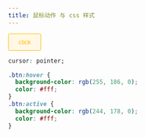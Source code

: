 ```yaml
---
title: 鼠标动作 与 css 样式
---
```


<button type="primary" class="btn">click</button>


``` css
cursor: pointer;

.btn:hover {
  background-color: rgb(255, 186, 0);
  color: #fff;
}
.btn:active {
  background-color: rgb(244, 178, 0);
  color: #fff;
}
```

<script>
  export default {
    data() {
      return {
        
      }
    },
    methods: {
        
    }
  }
</script>

<style scoped lang="scss">
.btn {
  display: inline-block;
  line-height: 1;
  white-space: nowrap;
  cursor: pointer;
  background-color: rgb(255, 248, 230);
  border: 1px solid rgb(255, 186, 0);
  color: rgb(255, 186, 0);
  padding: 10px 20px;
  border-radius: 3px !important;
  margin-right: 10px;
  box-sizing: border-box;
  outline: none;
  font-size: 13px;
}
.btn:hover {
  background-color: rgb(255, 186, 0);
  color: #fff;
}
.btn:active {
  background-color: rgb(244, 178, 0);
  color: #fff;
}
</style>